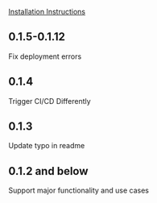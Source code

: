 [Installation Instructions](https://lucifer.winstonpuckett.com/docs/installation/)

## 0.1.5-0.1.12

Fix deployment errors

## 0.1.4

Trigger CI/CD Differently

## 0.1.3

Update typo in readme 

## 0.1.2 and below

Support major functionality and use cases
